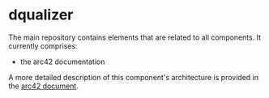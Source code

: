 # dqualizer
The main repository contains elements that are related to all components. 
It currently comprises:
* the arc42 documentation

A more detailed description of this component's architecture is provided in the [arc42 document](https://github.com/dqualizer/dqualizer/tree/main/docs/asciidoc). 
